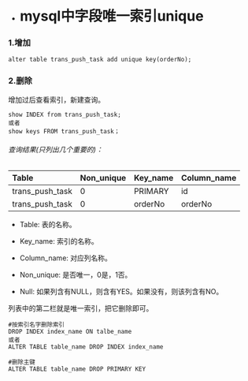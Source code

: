 * # mysql中字段唯一索引unique

### 1.增加

```
alter table trans_push_task add unique key(orderNo);
```

### 2.删除

增加过后查看索引，新建查询。

```
show INDEX from trans_push_task;
或者
show keys FROM trans_push_task；
```

###### 查询结果\(只列出几个重要的\)：

| Table | Non\_unique | Key\_name | Column\_name |
| :--- | :--- | :--- | :--- |
| trans\_push\_task | 0 | PRIMARY | id |
| trans\_push\_task | 0 | orderNo | orderNo |

* Table: 表的名称。

* Key\_name: 索引的名称。

* Column\_name: 对应列名称。

* Non\_unique: 是否唯一，0是，1否。

* Null: 如果列含有NULL，则含有YES。如果没有，则该列含有NO。

列表中的第二栏就是唯一索引，把它删除即可。

```
#按索引名字删除索引
DROP INDEX index_name ON talbe_name
或者
ALTER TABLE table_name DROP INDEX index_name

#删除主键
ALTER TABLE table_name DROP PRIMARY KEY
```



